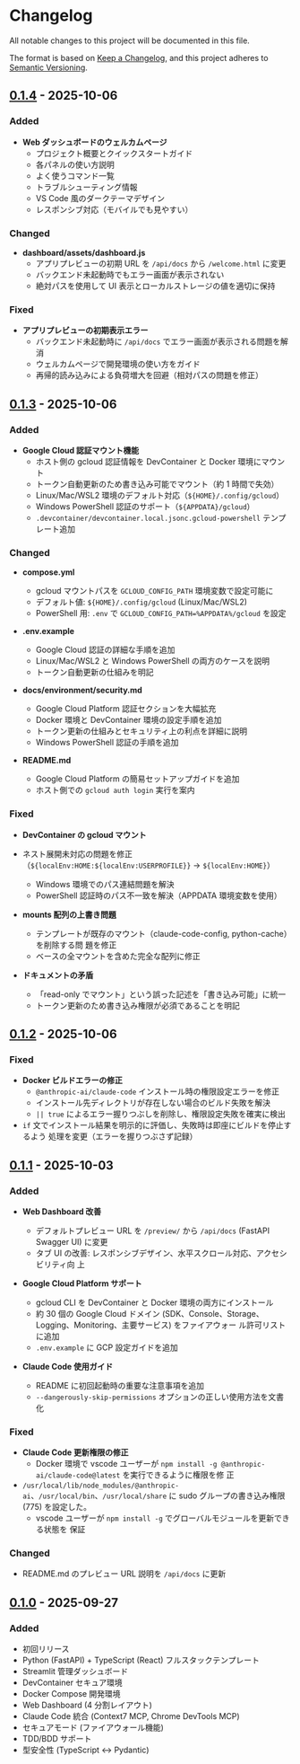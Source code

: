 # Changelog

All notable changes to this project will be documented in this file.

The format is based on [Keep a Changelog](https://keepachangelog.com/en/1.0.0/),
and this project adheres to
[Semantic Versioning](https://semver.org/spec/v2.0.0.html).

## [0.1.4] - 2025-10-06

### Added

- **Web ダッシュボードのウェルカムページ**
  - プロジェクト概要とクイックスタートガイド
  - 各パネルの使い方説明
  - よく使うコマンド一覧
  - トラブルシューティング情報
  - VS Code 風のダークテーマデザイン
  - レスポンシブ対応（モバイルでも見やすい）

### Changed

- **dashboard/assets/dashboard.js**
  - アプリプレビューの初期 URL を `/api/docs` から `/welcome.html` に変更
  - バックエンド未起動時でもエラー画面が表示されない
  - 絶対パスを使用して UI 表示とローカルストレージの値を適切に保持

### Fixed

- **アプリプレビューの初期表示エラー**
  - バックエンド未起動時に `/api/docs` でエラー画面が表示される問題を解消
  - ウェルカムページで開発環境の使い方をガイド
  - 再帰的読み込みによる負荷増大を回避（相対パスの問題を修正）

## [0.1.3] - 2025-10-06

### Added

- **Google Cloud 認証マウント機能**
  - ホスト側の gcloud 認証情報を DevContainer と Docker 環境にマウント
  - トークン自動更新のため書き込み可能でマウント（約 1 時間で失効）
  - Linux/Mac/WSL2 環境のデフォルト対応（`${HOME}/.config/gcloud`）
  - Windows PowerShell 認証のサポート（`${APPDATA}/gcloud`）
  - `.devcontainer/devcontainer.local.jsonc.gcloud-powershell` テンプレート追加

### Changed

- **compose.yml**

  - gcloud マウントパスを `GCLOUD_CONFIG_PATH` 環境変数で設定可能に
  - デフォルト値: `${HOME}/.config/gcloud` (Linux/Mac/WSL2)
  - PowerShell 用: `.env` で `GCLOUD_CONFIG_PATH=%APPDATA%/gcloud` を設定

- **.env.example**

  - Google Cloud 認証の詳細な手順を追加
  - Linux/Mac/WSL2 と Windows PowerShell の両方のケースを説明
  - トークン自動更新の仕組みを明記

- **docs/environment/security.md**

  - Google Cloud Platform 認証セクションを大幅拡充
  - Docker 環境と DevContainer 環境の設定手順を追加
  - トークン更新の仕組みとセキュリティ上の利点を詳細に説明
  - Windows PowerShell 認証の手順を追加

- **README.md**
  - Google Cloud Platform の簡易セットアップガイドを追加
  - ホスト側での `gcloud auth login` 実行を案内

### Fixed

- **DevContainer の gcloud マウント**

- ネスト展開未対応の問題を修正（`${localEnv:HOME:${localEnv:USERPROFILE}}` →
  `${localEnv:HOME}`）

  - Windows 環境でのパス連結問題を解決
  - PowerShell 認証時のパス不一致を解決（APPDATA 環境変数を使用）

- **mounts 配列の上書き問題**

  - テンプレートが既存のマウント（claude-code-config, python-cache）を削除する問
    題を修正
  - ベースの全マウントを含めた完全な配列に修正

- **ドキュメントの矛盾**
  - 「read-only でマウント」という誤った記述を「書き込み可能」に統一
  - トークン更新のため書き込み権限が必須であることを明記

## [0.1.2] - 2025-10-06

### Fixed

- **Docker ビルドエラーの修正**
  - `@anthropic-ai/claude-code` インストール時の権限設定エラーを修正
  - インストール先ディレクトリが存在しない場合のビルド失敗を解決
  - `|| true` によるエラー握りつぶしを削除し、権限設定失敗を確実に検出
- `if` 文でインストール結果を明示的に評価し、失敗時は即座にビルドを停止するよう
  処理を変更（エラーを握りつぶさず記録）

## [0.1.1] - 2025-10-03

### Added

- **Web Dashboard 改善**

  - デフォルトプレビュー URL を `/preview/` から `/api/docs` (FastAPI Swagger
    UI) に変更
  - タブ UI の改善: レスポンシブデザイン、水平スクロール対応、アクセシビリティ向
    上

- **Google Cloud Platform サポート**

  - gcloud CLI を DevContainer と Docker 環境の両方にインストール
  - 約 30 個の Google Cloud ドメイン
    (SDK、Console、Storage、Logging、Monitoring、主要サービス) をファイアウォー
    ル許可リストに追加
  - `.env.example` に GCP 設定ガイドを追加

- **Claude Code 使用ガイド**
  - README に初回起動時の重要な注意事項を追加
  - `--dangerously-skip-permissions` オプションの正しい使用方法を文書化

### Fixed

- **Claude Code 更新権限の修正**
  - Docker 環境で vscode ユーザーが
    `npm install -g @anthropic-ai/claude-code@latest` を実行できるように権限を修
    正
- `/usr/local/lib/node_modules/@anthropic-ai`、`/usr/local/bin`、`/usr/local/share`
  に sudo グループの書き込み権限 (775) を設定した。
  - vscode ユーザーが `npm install -g` でグローバルモジュールを更新できる状態を
    保証

### Changed

- README.md のプレビュー URL 説明を `/api/docs` に更新

## [0.1.0] - 2025-09-27

### Added

- 初回リリース
- Python (FastAPI) + TypeScript (React) フルスタックテンプレート
- Streamlit 管理ダッシュボード
- DevContainer セキュア環境
- Docker Compose 開発環境
- Web Dashboard (4 分割レイアウト)
- Claude Code 統合 (Context7 MCP, Chrome DevTools MCP)
- セキュアモード (ファイアウォール機能)
- TDD/BDD サポート
- 型安全性 (TypeScript ↔ Pydantic)

[0.1.4]: https://github.com/your-username/cc-safe-stack/compare/v0.1.3...v0.1.4
[0.1.3]: https://github.com/your-username/cc-safe-stack/compare/v0.1.2...v0.1.3
[0.1.2]: https://github.com/your-username/cc-safe-stack/compare/v0.1.1...v0.1.2
[0.1.1]: https://github.com/your-username/cc-safe-stack/compare/v0.1.0...v0.1.1
[0.1.0]: https://github.com/your-username/cc-safe-stack/releases/tag/v0.1.0
